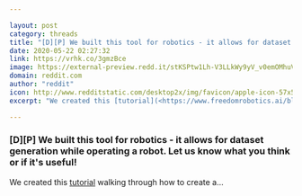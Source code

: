 ```yaml
---

layout: post
category: threads
title: "[D][P] We built this tool for robotics - it allows for dataset generation while operating a robot. Let us know what you think or if it's useful!"
date: 2020-05-22 02:27:32
link: https://vrhk.co/3gmzBce
image: https://external-preview.redd.it/stKSPtw1Lh-V3LLkWy9yV_v0emOMhuVfqTxE_PzdT3o.jpg?width=900&height=471.204188482&auto=webp&crop=900:471.204188482,smart&s=0f3816812928db583f6401692a132ac4bf742251
domain: reddit.com
author: "reddit"
icon: http://www.redditstatic.com/desktop2x/img/favicon/apple-icon-57x57.png
excerpt: "We created this [tutorial](<https://www.freedomrobotics.ai/blog/turning-your-robot-into-a-data-collection-platform>) walking through how to create a..."

---
```


### [D][P] We built this tool for robotics - it allows for dataset generation while operating a robot. Let us know what you think or if it's useful!

We created this [tutorial](<https://www.freedomrobotics.ai/blog/turning-your-robot-into-a-data-collection-platform>) walking through how to create a...